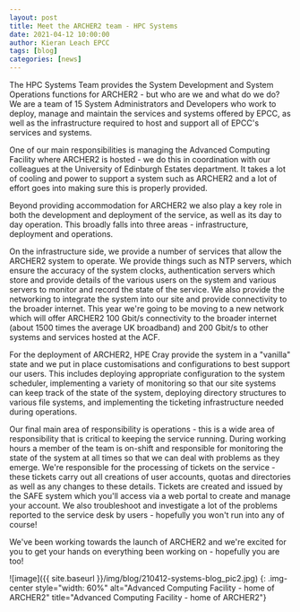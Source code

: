 ```yaml
---
layout: post
title: Meet the ARCHER2 team - HPC Systems
date: 2021-04-12 10:00:00
author: Kieran Leach EPCC
tags: [blog] 
categories: [news]
---
```




The HPC Systems Team provides the System Development and System Operations functions for ARCHER2 - but who are we and what do we do? We are a team of 15 System Administrators and Developers who work to deploy, manage and maintain the services and systems offered by EPCC, as well as the infrastructure required to host and support all of EPCC's services and systems.

One of our main responsibilities is managing the Advanced Computing Facility where ARCHER2 is hosted - we do this in coordination with our colleagues at the University of Edinburgh Estates department. It takes a lot of cooling and power to support a system such as ARCHER2 and a lot of effort goes into making sure this is properly provided.

Beyond providing accommodation for ARCHER2 we also play a key role in both the development and deployment of the service, as well as its day to day operation. This broadly falls into three areas - infrastructure, deployment and operations.

On the infrastructure side, we provide a number of services that allow the ARCHER2 system to operate. We provide things such as NTP servers, which ensure the accuracy of the system clocks, authentication servers which store and provide details of the various users on the system and various servers to monitor and record the state of the service. We also provide the networking to integrate the system into our site and provide connectivity to the broader internet. This year we're going to be moving to a new network which will offer ARCHER2 100 Gbit/s connectivity to the broader internet (about 1500 times the average UK broadband) and 200 Gbit/s to other systems and services hosted at the ACF.

For the deployment of ARCHER2, HPE Cray provide the system in a "vanilla" state and we put in place customisations and configurations to best support our users. This includes deploying appropriate configuration to the system scheduler, implementing a variety of monitoring so that our site systems can keep track of the state of the system, deploying directory structures to various file systems, and implementing the ticketing infrastructure needed during operations.

Our final main area of responsibility is operations - this is a wide area of responsibility that is critical to keeping the service running. During working hours a member of the team is on-shift and responsible for monitoring the state of the system at all times so that we can deal with problems as they emerge. We're responsible for the processing of tickets on the service - these tickets carry out all creations of user accounts, quotas and directories as well as any changes to these details. Tickets are created and issued by the SAFE system which you'll access via a web portal to create and manage your account. We also troubleshoot and investigate a lot of the problems reported to the service desk by users - hopefully you won't run into any of course!

We've been working towards the launch of ARCHER2 and we're excited for you to get your hands on everything been working on - hopefully you are too!




![image]({{ site.baseurl }}/img/blog/210412-systems-blog_pic2.jpg)
{: .img-center style="width: 60%" 
alt="Advanced Computing Facility - home of ARCHER2" 
title="Advanced Computing Facility - home of ARCHER2"}

<!--

<img src="{{ site.baseurl }}/img/news/210127-IMG_0126.jpg" alt="ARCHER front panels removed" title="ARCHER front panels removed"/>


![image](img/blog/210421-systems-blog_pic2.jpg){: .img-center style="width: 60%"}




<div>

<iframe title="Video"  width="1000" height="560" src="https://www.youtube.com/embed/UXHE7ljmhaQ" frameborder="0" allow="accelerometer; autoplay; encrypted-media; gyroscope; picture-in-picture" allowfullscreen></iframe>

</div>


-->